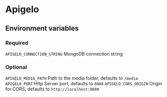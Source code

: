 # Apigelo

## Environment variables

### Required
`APIGELO_CONNECTION_STRING` MongoDB connection string

### Optional
`APIGELO_MEDIA_PATH` Path to the media folder, defaults to `/media`
`APIGELO_PORT` Http Server port, defaults to `8088`
`APIGELO_CORS_ORIGIN` Origin for CORS, defaults to `http://localhost:8080`